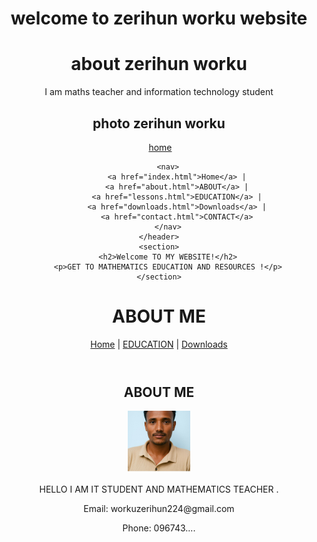 
<!-- index.html -->
<!DOCTYPE html>
<html lang="en">
<head>
    <meta charset="UTF-8">
    <meta name="viewport" content="width=device-width, initial-scale=1.0">
    <title>SEGNI WEBSITE</title>
    <link rel="stylesheet" href="style.css">
</head>
<body>
    <header>
        <h1>welcome to zerihun worku website</h1>
<h1> about zerihun worku</h1>
<p> I am maths teacher and information technology student</p><h2> photo zerihun worku</h2>
<img SRC="image/zed.jpg.png" alt=""/>
<a href="index.html">home</a>

        <nav>
            <a href="index.html">Home</a> |
            <a href="about.html">ABOUT</a> |
            <a href="lessons.html">EDUCATION</a> |
            <a href="downloads.html">Downloads</a> |
            <a href="contact.html">CONTACT</a>
        </nav>
    </header>
    <section>
        <h2>Welcome TO MY WEBSITE!</h2>
        <p>GET TO MATHEMATICS EDUCATION AND RESOURCES !</p>
    </section>
</body>
</html>

<!-- about.html -->
<!DOCTYPE html>
<html lang="om">
<head>
    <meta charset="UTF-8">
    <meta name="viewport" content="width=device-width, initial-scale=1.0">
    <title>ABOUT ME</title>
    <link rel="stylesheet" href="style.css">
</head>
<body>
    <header>
        <h1>ABOUT ME</h1>
        <nav>
            <a href="index.html">Home</a> |
            <a href="lessons.html">EDUCATION</a> |
            <a href="downloads.html">Downloads</a>
        </nav>
    </header>
    <section>
        <h2>ABOUT ME</h2>
        <img src=IMG_20250403_225924_508.jpg alt="MY IMAGE" width="100">
        <p>HELLO I AM IT STUDENT AND MATHEMATICS TEACHER .</p>
        <p>Email: workuzerihun224@gmail.com</p>
        <p>Phone: 096743....</p>
    </section>
</body>
</html>

